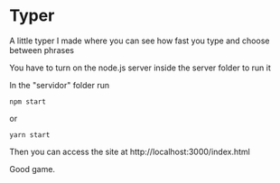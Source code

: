 # Typer
A little typer I made where you can see how fast you type and choose between phrases

You have to turn on the node.js server inside the server folder to run it

In the "servidor" folder run
```
npm start
```
or
```
yarn start
```

Then you can access the site at http://localhost:3000/index.html

Good game.
